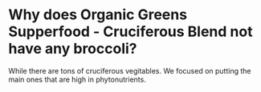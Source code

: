 # Why does Organic Greens Supperfood - Cruciferous Blend not have any broccoli?

While there are tons of cruciferous vegitables. We focused on putting the main ones that are high in phytonutrients.